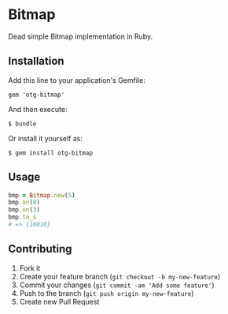 # Bitmap

Dead simple Bitmap implementation in Ruby.

## Installation

Add this line to your application's Gemfile:

    gem 'otg-bitmap'

And then execute:

    $ bundle

Or install it yourself as:

    $ gem install otg-bitmap

## Usage

``` ruby
bmp = Bitmap.new(5)
bmp.on(0)
bmp.on(3)
bmp.to_s
# => {10010}
```

## Contributing

1. Fork it
2. Create your feature branch (`git checkout -b my-new-feature`)
3. Commit your changes (`git commit -am 'Add some feature'`)
4. Push to the branch (`git push origin my-new-feature`)
5. Create new Pull Request
